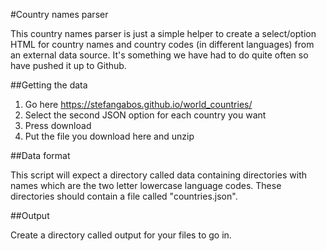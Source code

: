 #Country names parser

This country names parser is just a simple helper to create a select/option HTML
for country names and country codes (in different languages) from an external
data source. It's something we have had to do quite often so have pushed it up
to Github.

##Getting the data

1. Go here https://stefangabos.github.io/world_countries/
2. Select the second JSON option for each country you want
3. Press download
4. Put the file you download here and unzip 

##Data format

This script will expect a directory called data containing directories with
names which are the two letter lowercase language codes. These directories
should contain a file called "countries.json".

##Output

Create a directory called output for your files to go in.
